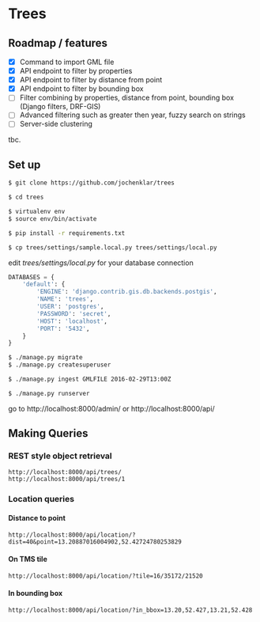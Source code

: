 # Trees

## Roadmap / features

- [x] Command to import GML file
- [x] API endpoint to filter by properties
- [x] API endpoint to filter by distance from point
- [x] API endpoint to filter by bounding box
- [ ] Filter combining by properties, distance from point, bounding box (Django filters, DRF-GIS)
- [ ] Advanced filtering such as greater then year, fuzzy search on strings
- [ ] Server-side clustering

tbc.


## Set up

``` bash
$ git clone https://github.com/jochenklar/trees

$ cd trees

$ virtualenv env
$ source env/bin/activate

$ pip install -r requirements.txt

$ cp trees/settings/sample.local.py trees/settings/local.py
```

edit *trees/settings/local.py* for your database connection

``` python
DATABASES = {
    'default': {
        'ENGINE': 'django.contrib.gis.db.backends.postgis',
        'NAME': 'trees',
        'USER': 'postgres',
        'PASSWORD': 'secret',
        'HOST': 'localhost',
        'PORT': '5432',
    }
}
```


``` bash
$ ./manage.py migrate
$ ./manage.py createsuperuser

$ ./manage.py ingest GMLFILE 2016-02-29T13:00Z

$ ./manage.py runserver
```

go to http://localhost:8000/admin/ or http://localhost:8000/api/


## Making Queries

### REST style object retrieval

```
http://localhost:8000/api/trees/
http://localhost:8000/api/trees/1
```

### Location queries

#### Distance to point

```
http://localhost:8000/api/location/?dist=40&point=13.20887016004902,52.42724780253829
```

#### On TMS tile

```
http://localhost:8000/api/location/?tile=16/35172/21520
```

#### In bounding box

```
http://localhost:8000/api/location/?in_bbox=13.20,52.427,13.21,52.428
```
